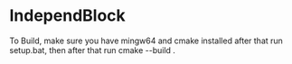 # IndependBlock


To Build, make sure you have mingw64 and cmake installed
after that run setup.bat, then after that run cmake --build .